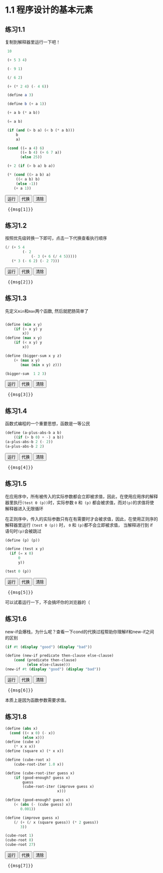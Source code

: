 # 1.1 程序设计的基本元素

## 练习1.1

复制到解释器里运行一下吧！

```scheme
 10

 (+ 5 3 4)

 (- 9 1)

 (/ 6 2)

 (+ (* 2 4) (- 4 6))

 (define a 3)

 (define b (+ a 1))

 (+ a b (* a b))

 (= a b)

 (if (and (> b a) (< b (* a b)))
     b
     a)

 (cond ((= a 4) 6)
       ((= b 4) (+ 6 7 a))
       (else 25))

 (+ 2 (if (> b a) b a))

 (* (cond ((> a b) a)
 	 ((< a b) b)
 	 (else -1))
    (+ a 1))
```

<div>
    <button @click="runBase('1')">运行</button>
    <button @click="runSub('1')">代换</button>
    <button @click="clear('1')">清除</button>
</div>
<pre> {{msg[1]}} </pre>


## 练习1.2

按照优先级转换一下即可，点击一下代换查看执行顺序

```scheme
(/ (+ 5 4 
        (- 2 
            (- 3 (+ 6 (/ 4 5)))))
   (* 3 (- 6 2) (- 2 7)))
```

<div>
    <button @click="runBase('2')">运行</button>
    <button @click="runSub('2')">代换</button>
    <button @click="clear('2')">清除</button>
</div>
<pre> {{msg[2]}} </pre>


## 练习1.3

先定义`min`和`max`两个函数, 然后就肥肠简单了

```scheme

(define (min x y) 
    (if (> x y) y
        x))
(define (max x y) 
    (if (< x y) y
        x))

(define (bigger-sum x y z) 
    (+ (max x y)
       (max (min x y) z)))

(bigger-sum  1 2 3)
```

<div>
    <button @click="runBase('3')">运行</button>
    <button @click="runSub('3')">代换</button>
    <button @click="clear('3')">清除</button>
</div>
<pre> {{msg[3]}} </pre>


## 练习1.4

函数式编程的一个重要思想，函数是一等公民

```scheme
(define (a-plus-abs-b a b)
    ((if (> b 0) + -) a b))
(a-plus-abs-b 2 (- 2))
(a-plus-abs-b 2 2)
```

<div>
    <button @click="runBase('4')">运行</button>
    <button @click="runSub('4')">代换</button>
    <button @click="clear('4')">清除</button>
</div>
<pre> {{msg[4]}} </pre>


## 练习1.5

在应用序中，所有被传入的实际参数都会立即被求值，因此，在使用应用序的解释器里执行` (test 0 (p)) `时，实际参数 `0` 和` (p)` 都会被求值，而对` (p) `的求值将使解释器进入无限循环

在正则序中，传入的实际参数只有在有需要时才会被求值，因此，在使用正则序的解释器里运行 `(test 0 (p))` 时， `0` 和 `(p)`都不会立即被求值， 当解释进行到 if 语句时`(p)`会被跳过

```scheme
(define (p) (p))

(define (test x y)
  (if (= x 0)
      0
      y))

(test 0 (p))
```

<div>
    <button @click="runBase('5')">运行</button>
    <button @click="runSub('5')">代换</button>
    <button @click="clear('5')">清除</button>
</div>
<pre> {{msg[5]}} </pre>


可以试着运行一下，不会搞坏你的浏览器的（

## 练习1.6


new-if会爆栈，为什么呢？查看一下cond的代换过程帮助你理解if和new-if之间的区别

```scheme
(if #t (display "good") (display "bad"))

(define (new-if predicate then-clause else-clause)
    (cond (predicate then-clause)
          (else else-clause)))
(new-if #t (display "good") (display "bad"))
```

<div>
    <button @click="runBase('6')">运行</button>
    <button @click="runSub('6')">代换</button>
    <button @click="clear('6')">清除</button>
</div>
<pre> {{msg[6]}} </pre>


本质上是因为函数参数需要求值。

## 练习1.8

```scheme
(define (abs x)
  (cond ((< x 0) (- x))
        (else x)))
(define (cube x)
    (* x x x))
(define (square x) (* x x))

(define (cube-root x)
    (cube-root-iter 1.0 x))

(define (cube-root-iter guess x)           
    (if (good-enough? guess x)             
        guess
        (cube-root-iter (improve guess x)
                        x)))

(define (good-enough? guess x)             
    (< (abs (- (cube guess) x))
       0.001))

(define (improve guess x)                  
    (/ (+ (/ x (square guess)) (* 2 guess))
       3))

(cube-root 1)
(cube-root 8)
(cube-root 27)
```
<div>
    <button @click="runBase('7')">运行</button>
    <button @click="runSub('7')">代换</button>
    <button @click="clear('7')">清除</button>
</div>
<pre> {{msg[7]}} </pre>



<script>
import { run } from "@/ts/main";
import { baseEnv } from "@/ts/core/apply";

export default {
  data() {
    return {
      msg: {
        1:``,2:``,3:``,4:``,5:``,6:``,7:``,
      },
      env: baseEnv(),
      codes: {
        1:`
 10

 (+ 5 3 4)

 (- 9 1)

 (/ 6 2)

 (+ (* 2 4) (- 4 6))

 (define a 3)

 (define b (+ a 1))

 (+ a b (* a b))

 (= a b)

 (if (and (> b a) (< b (* a b)))
     b
     a)

 (cond ((= a 4) 6)
       ((= b 4) (+ 6 7 a))
       (else 25))

 (+ 2 (if (> b a) b a))

 (* (cond ((> a b) a)
 	 ((< a b) b)
 	 (else -1))
    (+ a 1))
`,2:`
(/ (+ 5 4 
        (- 2 
            (- 3 (+ 6 (/ 4 5)))))
   (* 3 (- 6 2) (- 2 7)))
`,3:`

(define (min x y) 
    (if (> x y) y
        x))
(define (max x y) 
    (if (< x y) y
        x))

(define (bigger-sum x y z) 
    (+ (max x y)
       (max (min x y) z)))

(bigger-sum  1 2 3)
`,4:`
(define (a-plus-abs-b a b)
    ((if (> b 0) + -) a b))
(a-plus-abs-b 2 (- 2))
(a-plus-abs-b 2 2)
`,5:`
(define (p) (p))

(define (test x y)
  (if (= x 0)
      0
      y))

(test 0 (p))
`,6:`
(if #t (display "good") (display "bad"))

(define (new-if predicate then-clause else-clause)
    (cond (predicate then-clause)
          (else else-clause)))
(new-if #t (display "good") (display "bad"))
`,7:`
(define (abs x)
  (cond ((< x 0) (- x))
        (else x)))
(define (cube x)
    (* x x x))
(define (square x) (* x x))

(define (cube-root x)
    (cube-root-iter 1.0 x))

(define (cube-root-iter guess x)           
    (if (good-enough? guess x)             
        guess
        (cube-root-iter (improve guess x)
                        x)))

(define (good-enough? guess x)             
    (< (abs (- (cube guess) x))
       0.001))

(define (improve guess x)                  
    (/ (+ (/ x (square guess)) (* 2 guess))
       3))

(cube-root 1)
(cube-root 8)
(cube-root 27)
`,
      },
    };
  },
  created() {},
  methods: {
    runBase(name) {
      this.clear(name);
      let str = this.codes[name];
      let display = (str) => {
        this.msg[name] = this.msg[name] + str;
      };
      run(str,display,false,this.env)
    },
    runSub(name) {
      this.clear(name);
      let str = this.codes[name];
      let display = (str) => {
        this.msg[name] = this.msg[name] + str;
      };
      run(str,display,true,this.env)
    },
    clear(name) {
      this.msg[name] = "";
    },
  },
};
</script>
